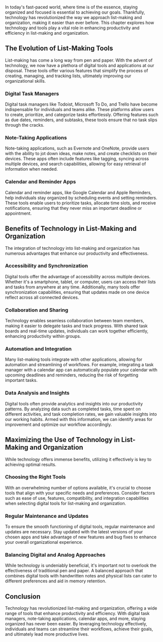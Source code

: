 
In today's fast-paced world, where time is of the essence, staying organized and focused is essential to achieving our goals. Thankfully, technology has revolutionized the way we approach list-making and organization, making it easier than ever before. This chapter explores how technology and tools play a vital role in enhancing productivity and efficiency in list-making and organization.

The Evolution of List-Making Tools
----------------------------------

List-making has come a long way from pen and paper. With the advent of technology, we now have a plethora of digital tools and applications at our disposal. These tools offer various features that simplify the process of creating, managing, and tracking lists, ultimately improving our organizational skills.

### Digital Task Managers

Digital task managers like Todoist, Microsoft To Do, and Trello have become indispensable for individuals and teams alike. These platforms allow users to create, prioritize, and categorize tasks effortlessly. Offering features such as due dates, reminders, and subtasks, these tools ensure that no task slips through the cracks.

### Note-Taking Applications

Note-taking applications, such as Evernote and OneNote, provide users with the ability to jot down ideas, make notes, and create checklists on their devices. These apps often include features like tagging, syncing across multiple devices, and search capabilities, allowing for easy retrieval of information when needed.

### Calendar and Reminder Apps

Calendar and reminder apps, like Google Calendar and Apple Reminders, help individuals stay organized by scheduling events and setting reminders. These tools enable users to prioritize tasks, allocate time slots, and receive notifications, ensuring that they never miss an important deadline or appointment.

Benefits of Technology in List-Making and Organization
------------------------------------------------------

The integration of technology into list-making and organization has numerous advantages that enhance our productivity and effectiveness.

### Accessibility and Synchronization

Digital tools offer the advantage of accessibility across multiple devices. Whether it's a smartphone, tablet, or computer, users can access their lists and tasks from anywhere at any time. Additionally, many tools offer synchronization capabilities, ensuring that updates made on one device reflect across all connected devices.

### Collaboration and Sharing

Technology enables seamless collaboration between team members, making it easier to delegate tasks and track progress. With shared task boards and real-time updates, individuals can work together efficiently, enhancing productivity within groups.

### Automation and Integration

Many list-making tools integrate with other applications, allowing for automation and streamlining of workflows. For example, integrating a task manager with a calendar app can automatically populate your calendar with upcoming deadlines and reminders, reducing the risk of forgetting important tasks.

### Data Analysis and Insights

Digital tools often provide analytics and insights into our productivity patterns. By analyzing data such as completed tasks, time spent on different activities, and task completion rates, we gain valuable insights into our working habits. Armed with this information, we can identify areas for improvement and optimize our workflow accordingly.

Maximizing the Use of Technology in List-Making and Organization
----------------------------------------------------------------

While technology offers immense benefits, utilizing it effectively is key to achieving optimal results.

### Choosing the Right Tools

With an overwhelming number of options available, it's crucial to choose tools that align with your specific needs and preferences. Consider factors such as ease of use, features, compatibility, and integration capabilities when selecting digital tools for list-making and organization.

### Regular Maintenance and Updates

To ensure the smooth functioning of digital tools, regular maintenance and updates are necessary. Stay updated with the latest versions of your chosen apps and take advantage of new features and bug fixes to enhance your overall organizational experience.

### Balancing Digital and Analog Approaches

While technology is undeniably beneficial, it's important not to overlook the effectiveness of traditional pen and paper. A balanced approach that combines digital tools with handwritten notes and physical lists can cater to different preferences and aid in memory retention.

Conclusion
----------

Technology has revolutionized list-making and organization, offering a wide range of tools that enhance productivity and efficiency. With digital task managers, note-taking applications, calendar apps, and more, staying organized has never been easier. By leveraging technology effectively, individuals and teams can streamline their workflows, achieve their goals, and ultimately lead more productive lives.
